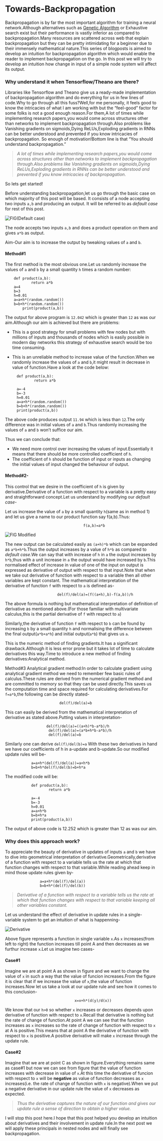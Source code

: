 # Towards-Backpropagation
Backpropagation is by far the most important algorithm for training a neural network.Although alternatives such as [Genetic Algorithm](https://en.wikipedia.org/wiki/Genetic_algorithm) or Exhaustive search exist but their performance is vastly inferior as compared to backpropagation.Many resources are scattered across web that explain backpropagation but they can be pretty intimidating for a beginner due to their immensely mathematical nature.This series of blogposts is aimed to develop an intuition for backpropagation algorithm which would enable the reader to implement backpropagation on the go. In this post we will try to develop an intuition how change in input of a simple node system will affect its output.

### Why understand it when Tensorflow/Theano are there?

Libraries like Tensorflow and Theano give us a ready-made implementation of backpropagation algorithm and do everything for us in few lines of code.Why to go through all this fuss?Well,for me personally, it feels good to know the intricacies of what I am working with but the “feel-good” factor for some folks is not a good enough reason.For them,A lot of times while implementing research papers,you would come across structures other than networks to implement backpropagation through.Also problems like Vanishing gradients on sigmoids,Dying ReLUs,Exploding gradients in RNNs can be better understood and  prevented if you know intricacies of backpropagation.
So enough of motivation!Bottom line is that “You should understand backpropagation.”



>*A lot of times while implementing research papers,you would come across structures other than networks to implement backpropagation through.Also problems like Vanishing gradients on sigmoids,Dying ReLUs,Exploding gradients in RNNs can be better understood and  prevented if you know intricacies of backpropagation.*





So lets get started!

Before understanding backpropagation,let us go through the basic case on which majority of this post will be based. It consists of a node accepting two inputs `a,b` and producing an output. It will be referred to as *default case* for rest of this post. 

![FIG(Default case)](https://github.com/jasdeep06/towards-backpropagation/blob/master/images/14843162053857.png?raw=true)

The node accepts two inputs `a,b` and does a product operation on them and gives `a*b` as output.

Aim-Our aim is to increase the output by tweaking values of `a` and `b`.
			

#### Method#1
The first method is the most obvious one.Let us randomly increase the values of `a` and `b` by a small quantity `h` times a random number:
		
        def product(a,b):
    			return a*b
		a=4
		b=3
		h=0.01
		a=a+h*(random.random())
		b=b+h*(random.random())
    		print(product(a,b))

The output for above program is `12.042` which is greater than `12` as was our aim.Although our aim is achieved but there are problems:

* This is a good strategy for small problems with few nodes but with millions of inputs and thousands of nodes which is easily possible in modern day networks this strategy of exhaustive search would be too time consuming.
* This is an unreliable method to increase value of the function.When we randomly increase the values of `a` and `b`,it might result in decrease in value of function.Have a look at the code below:
		
		def product(a,b):
    			return a*b

		a=-4
		b=-3
		h=0.01
		a=a+h*(random.random())
		b=b+h*(random.random())
		print(product(a,b))

The above code produces output `11.94` which is less than `12`.The only difference was in initial values of `a` and `b`.Thus randomly increasing the values of `a` and `b` won’t suffice our aim.

Thus we can conclude that:
* We need more control over increasing the values of input.Essentially it means that there should be more controlled coefficient of `h`.
* The coefficient of `h` should be function of input or inputs as changing the initial values of input changed the behaviour of output.





#### Method#2-
This control that we desire in the coefficient of `h` is given by derivative.Derivative of a function with respect to a variable is a pretty easy and straightforward concept.Let us understand by modifying our *default case*-

Let us increase the value of `a` by a small quantity `h`(same as in method 1) and let us give a name to our product function say f(a,b).Thus:
				
										f(a,b)=a*b

![FIG Modified](https://github.com/jasdeep06/towards-backpropagation/blob/master/images/14843170528293.png?raw=true)

The new output can be calculated easily as `(a+h)*b` which can be expanded as `a*b+h*b`.Thus the output increases by a value of `h*b` as compared to *default case*.We can say that with increase of `h` in `a` the output increases by `h*b`,thus with a unit increase in `a` the output would have increased by `b`.This normalised effect of increase in value of one of the input on output is expressed as derivative of output with respect to that input.Note that when we take out derivative of function with respect to a variable then all other variables are kept constant. 
The mathematical interpretation of the derivative of function `f` with respect to `a` is defined as-

							del(f)/del(a)=(f((a+h),b)-f(a,b))/h
The above formula is nothing but mathematical interpretation of definition of derivative as mentioned above.(For those familiar with multivariate calculus,this is the partial derivative of `f` with respect to `a`) 

Similarly,the derivative of function `f` with respect to `b` can be found by increasing `b` by a small quantity `h` and normalising the difference between the final output(`a*b+a*h`) and initial output(`a*b`) that gives us `a`.

This is the numeric method of finding gradients.It has a significant drawback.Although it is less error prone but it takes lot of time to calculate derivatives this way.Time to introduce a new method of finding derivatives:Analytical method.


Method#3 Analytical gradient method:In order to calculate gradient using analytical gradient method we need to remember few basic rules of calculus.These rules are derived from the numerical gradient method and are committed to memory so that they can be used directly.This saves us the computation time and space required for calculating derivatives.For `f=a*b`,the following can be directly stated-
				 
                             del(f)/del(a)=b 
This can easily be derived from the mathematical interpretation of derivative as stated above.Putting values in interpretation-
				       
                       del(f)/del(a)=((a+h)*b-a*b)/h
				        del(f)/del(a)=(a*b+h*b-a*b)/h 
				        del(f)/del(a)=b
Similarly one can derive `del(f)/del(b)=a`
With these two derivatives in hand we have our coefficients of h in a-update and b-update.So our modified update rules will be-

				a=a+h*(del(f)/del(a))=a+h*b
				b=b+h*del(f)/del(b)=b+h*a
The modified code will be:

				def product(a,b):
    					return a*b

				a=-4
				b=-3
				h=0.01
				a=a+h*b
				b=b+h*a
				print(product(a,b))

The output of above code is 12.252 which is greater than 12 as was our aim.

### Why does this approach work?

To appreciate the beauty of derivative in updates of inputs `a` and `b` we have to dive into geometrical interpretation of derivative.Geometrically,derivative of a function with respect to a variable tells us the rate at which that function changes with respect to that variable.While reading ahead keep in mind those update rules given by-

					a=a+h*(del(f)/del(a))
				    b=b+h*(del(f)/del(b))
>*Derivative of a function with respect to a variable tells us the rate at which that function changes with respect to that variable keeping all other variables constant.*

Let us understand the effect of derivative in update rules in a single-variable system to get an intuition of what is happenning-

![Derivative](https://github.com/jasdeep06/towards-backpropagation/blob/master/images/1484328058832.png?raw=true)


Above figure represents a function in single variable `x`.As `x` increases(from left to right) the function increases till point A and then decreases as we furthur increase `x`.Let us imagine two cases-

#### Case#1
Imagine we are at point A as shown in figure and we want to change the value of `x` in such a way that the value of funcion increases.From the figure it is clear that if we increase the value of `x`,the value of function increases.Now let us take a look at our update rule and see how it comes to this conclusion-
			
            						x=x+h*(d(y)/d(x))
 
 
We know that our `h>0` so whether `x` increases or decreases depends upon derivative of function with respect to `x`.Recall that derivative is nothing but the rate of change of function.At point A we can see that the function increases as `x` increases so the rate of change of function with respect to `x` at A is positive.This means that at point A the derivative of function with respect to `x` is positive.A positive derivative will make `x` increase through the update rule.

#### Case#2
Imagine that we are at point C as shown in figure.Everything remains same as case#1 but now we can see from figure that the value of function increases with decrease in value of `x`.At this time the derivative of funcion with respect to `x` will be **negative** as value of function decreases as `x` increases(i.e. the rate of change of function with `x` is negative).When we put a negative derivative in our update rule the value of `x` decreases as expected.

>*Thus the derivative captures the nature of our function and gives our update rule a sense of direction to obtain a higher value.*


I will stop this post here.I hope that this post helped you develop an intuition about derivatives and their involvement in update rule.In the next post we will apply these principals in nested nodes and will finally see backpropagation.



